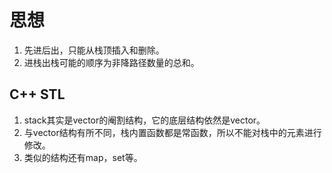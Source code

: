 # 思想
1. 先进后出，只能从栈顶插入和删除。
2. 进栈出栈可能的顺序为非降路径数量的总和。

## C++ STL
1. stack其实是vector的阉割结构，它的底层结构依然是vector。
2. 与vector结构有所不同，栈内置函数都是常函数，所以不能对栈中的元素进行修改。
3. 类似的结构还有map，set等。